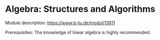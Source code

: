 

# Algebra: Structures and Algorithms

Module description: https://www.b-tu.de/modul/13911

Prerequisites: The knowledge of linear algebra is highly recommended. 
